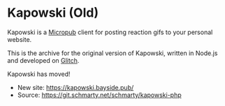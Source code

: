 # Kapowski (Old)

Kapowski is a [Micropub](https://indieweb.org/Micropub) client for posting reaction gifs to your personal website.

This is the archive for the original version of Kapowski, written in Node.js and developed on [Glitch](https://glitch.com/).

Kapowski has moved!

- New site: https://kapowski.bayside.pub/
- Source: https://git.schmarty.net/schmarty/kapowski-php
